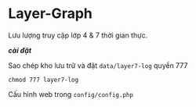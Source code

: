 # Layer-Graph

Lưu lượng truy cập lớp 4 & 7 thời gian thực.

***cài đặt***

Sao chép kho lưu trữ và đặt `data/layer7-log` quyền 777
```
chmod 777 layer7-log
```
Cấu hình web trong `config/config.php`

